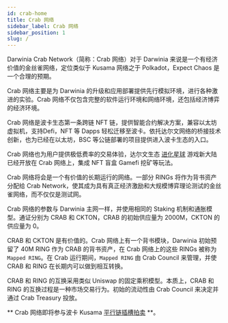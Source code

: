 ```yaml
---
id: crab-home
title: Crab 网络
sidebar_label: Crab 网络
sidebar_position: 1
slug: /
---
```


Darwinia Crab Network（简称：Crab 网络）对于 Darwinia 来说是一个有经济价值的金丝雀网络，定位类似于 Kusama 网络之于 Polkadot，Expect Chaos 是一个合理的预期。

Crab 网络主要是为 Darwinia 的升级和应用部署提供先行模拟环境，进行各种激进的实验。Crab 网络不仅包含完整的软件运行环境和网络环境，还包括经济博弈的经济环境。

Crab 网络是波卡生态第一条跨链 NFT 链，提供智能合约解决方案，兼容以太坊虚拟机，支持Defi，NFT 等 Dapps 轻松迁移至波卡。依托达尔文网络的桥接技术创新，也为已经在以太坊，BSC 等公链部署的项目提供进入波卡生态的入口。

Crab 网络也为用户提供极低费率的交易体验，达尔文生态 [进化星球](https://www.evolution.land/) 游戏新大陆已经开放在 Crab 网络上，集成 NFT 盲盒 Gamefi 挖矿等玩法。

Crab 网络将会是一个有价值的长期运行的网络。一部分 RINGs 将作为背书资产分配给 Crab Network，使其成为具有真正经济激励和大规模博弈理论测试的金丝雀网络，而不仅仅是测试网。

Crab 网络的参数与 Darwinia 主网一样，并使用相同的 Staking 机制和通胀模型。通证分别为 CRAB 和 CKTON，CRAB 的初始供应量为 2000M，CKTON 的供应量为 0。

CRAB 和 CKTON 是有价值的。Crab 网络上有一个背书模块，Darwinia 初始预留了 40M RING 作为 CRAB 的背书资产，在 Crab 网络上的这些 RINGs 被称为 `Mapped RING`。在 Crab 运行期间，`Mapped RING` 由 Crab Council 来管理，并使 CRAB 和 RING 在长期内可以做到相互转换。

CRAB 和 RING 的互换采用类似 Uniswap 的固定乘积模型。本质上，CRAB 和 RING 的互换过程是一种市场交易行为。初始的流动性由 Crab Council 来决定并通过 Crab Treasury 投放。

** Crab 网络即将参与波卡 Kusama [平行链插槽拍卖](https://polkadot.network/launch-parachains/) **。
